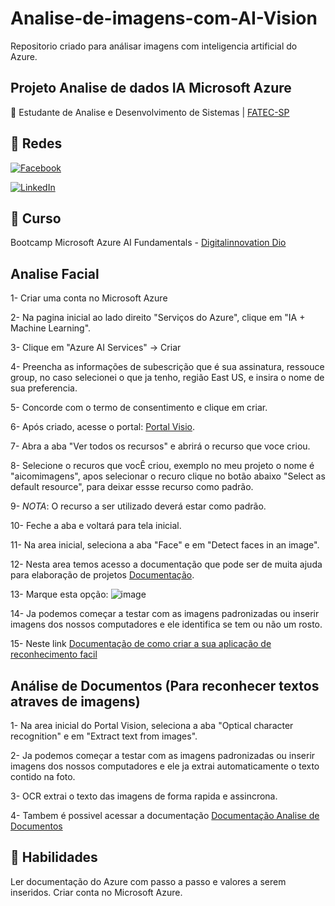 # Analise-de-imagens-com-AI-Vision
Repositorio criado para análisar imagens com inteligencia artificial do Azure.

## Projeto Analise de dados IA Microsoft Azure
📒 Estudante de Analise e Desenvolvimento de Sistemas |
[FATEC-SP](https://www.fatecsp.br/)
 
## 🛜 Redes
[![Facebook](https://img.shields.io/badge/Facebook-1877F2?style=for-the-badge&logo=facebook&logoColor=white)](https://www.facebook.com/SEUUSERNAME/)

[![LinkedIn](https://img.shields.io/badge/LinkedIn-0077B5?style=for-the-badge&logo=linkedin&logoColor=white)](https://www.linkedin.com/in/SEUUSERNAME/)


## 📝 Curso
Bootcamp Microsoft Azure AI Fundamentals - [Digitalinnovation Dio](dio.me)

## Analise Facial
1- Criar uma conta no Microsoft Azure

2- Na pagina inicial ao lado direito "Serviços do Azure", clique em "IA + Machine Learning".

3- Clique em "Azure AI Services" -> Criar

4- Preencha as informações de subescrição que é sua assinatura, ressouce group, no caso selecionei o que ja tenho, região East US, e insira o nome de sua preferencia.

5- Concorde com o termo de consentimento e clique em criar.

6- Após criado, acesse o portal: [Portal Visio](https://portal.vision.cognitive.azure.com/).

7- Abra a aba "Ver todos os recursos" e abrirá o recurso que voce criou.

8- Selecione o recuros que vocÊ criou, exemplo no meu projeto o nome é "aicomimagens", apos selecionar o recuro clique no botão abaixo "Select as default resource", para deixar essse recurso como padrão.

9- *NOTA*: O recurso a ser utilizado deverá estar como padrão.

10- Feche a aba e voltará para tela inicial.

11- Na area inicial, seleciona a aba "Face" e em "Detect faces in an image".

12- Nesta area temos acesso a documentação que pode ser de muita ajuda para elaboração de projetos [Documentação](https://learn.microsoft.com/en-us/azure/ai-services/computer-vision/concept-face-detection).

13- Marque esta opção:
![image](https://github.com/LarissaZanardo/An-lise-de-imagens-com-AI-Vision/assets/161094150/032f8a1d-3e9b-4736-b7cb-2847ff58a99c)

14- Ja podemos começar a testar com as imagens padronizadas ou inserir imagens dos nossos computadores e ele identifica se tem ou não um rosto.

15- Neste link [Documentação de como criar a sua aplicação de reconhecimento facil](https://learn.microsoft.com/en-us/azure/ai-services/computer-vision/quickstarts-sdk/identity-client-library?tabs=windows%2Cvisual-studio&pivots=programming-language-csharp)

## Análise de Documentos (Para reconhecer textos atraves de imagens)

1- Na area inicial do Portal Vision, seleciona a aba "Optical character recognition" e em "Extract text from images".

2- Ja podemos começar a testar com as imagens padronizadas ou inserir imagens dos nossos computadores e ele ja extrai automaticamente o texto contido na foto.

3- OCR extrai o texto das imagens de forma rapida e assincrona.

4- Tambem é possivel acessar a documentação [Documentação Analise de Documentos](https://learn.microsoft.com/en-us/azure/ai-services/computer-vision/concept-ocr)



## 🔧 Habilidades
Ler documentação do Azure com passo a passo e valores a serem inseridos.
Criar conta no Microsoft Azure.
